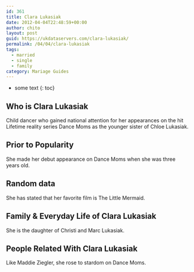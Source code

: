 ```yaml
---
id: 361
title: Clara Lukasiak
date: 2012-04-04T22:48:59+00:00
author: chito
layout: post
guid: https://ukdataservers.com/clara-lukasiak/
permalink: /04/04/clara-lukasiak  
tags:
  - married
  - single
  - family
category: Mariage Guides
---
```


* some text
{: toc}


## Who is  Clara Lukasiak
                  
                  
                  
Child dancer who gained national attention for her appearances on the hit Lifetime reality series Dance Moms as the younger sister of Chloe Lukasiak.
                  
                
                
                
## Prior to Popularity 
                  
                  
                  
She made her debut appearance on Dance Moms when she was three years old.
                  
                
                
                
## Random data 
                  
                  
                  
She has stated that her favorite film is The Little Mermaid.
                  
                
                
                
## Family & Everyday Life of Clara Lukasiak
                  
                  
                  
She is the daughter of Christi and Marc Lukasiak.
                  
                
                
                
## People Related With  Clara Lukasiak
                  
                  
                  
Like Maddie Ziegler, she rose to stardom on Dance Moms.
                  
                
              
            
          
          
          
    
    
  
